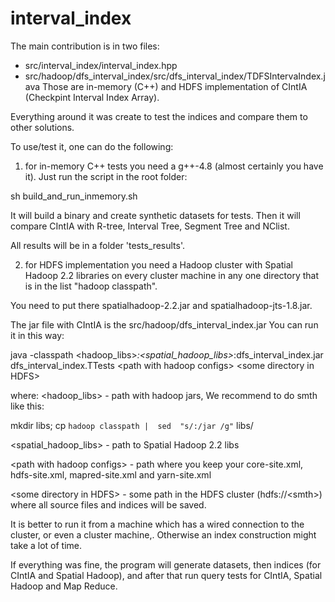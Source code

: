 interval_index
==============

The main contribution is in two files:
- src/interval_index/interval_index.hpp
- src/hadoop/dfs_interval_index/src/dfs_interval_index/TDFSIntervaIndex.java 
Those are in-memory (C++) and HDFS implementation of CIntIA (Checkpint Interval Index Array).

Everything around it was create to test the indices and compare them to other solutions.

To use/test it, one can do the following:

1) for in-memory C++ tests you need a g++-4.8 (almost certainly you have it). 
Just run the script in the root folder:

sh build_and_run_inmemory.sh

It will build a binary and create synthetic datasets for tests. 
Then it will compare CIntIA with R-tree, Interval Tree, Segment Tree and NClist.

All results will be in a folder 'tests_results'.

2) for HDFS implementation you need a Hadoop cluster with Spatial Hadoop 2.2 libraries on every cluster 
machine in any one directory that is in the list "hadoop classpath". 

You need to put there spatialhadoop-2.2.jar and spatialhadoop-jts-1.8.jar. 

The jar file with CIntIA is the src/hadoop/dfs_interval_index.jar
You can run it in this way:

java -classpath &lt;hadoop_libs&gt;*:&lt;spatial_hadoop_libs&gt;*:dfs_interval_index.jar  dfs_interval_index.TTests &lt;path with hadoop configs&gt; &lt;some directory in HDFS&gt; 

where:
&lt;hadoop_libs&gt; - path with hadoop jars, We recommend to do smth like this: 

mkdir libs;  cp `hadoop classpath |  sed  "s/:/jar /g"` libs/

&lt;spatial_hadoop_libs&gt; - path to Spatial Hadoop 2.2 libs

&lt;path with hadoop configs&gt; - path where you keep your core-site.xml, hdfs-site.xml, mapred-site.xml and yarn-site.xml

&lt;some directory in HDFS&gt; - some path in the HDFS cluster (hdfs://&lt;smth&gt;) where all source files and indices will be saved.

It is better to run it from a machine which has a wired connection to the cluster, or even a cluster machine,. Otherwise an index construction might take a lot of time. 

If everything was fine, the program will generate datasets, then indices (for CIntIA and Spatial Hadoop), 
and after that run query tests for CIntIA, Spatial Hadoop and Map Reduce. 







